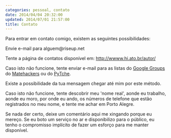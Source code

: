 ```yaml
---
categories: pessoal, contato
date: 2014/04/04 20:32:00
updated: 2014/07/01 21:57:00
title: Contato
---
```

Para entrar em contato comigo, existem as seguintes possibilidades:

Envie e-mail para alguem&#64;riseup.net

Tente a p&aacute;gina de contatos dispon&iacute;vel em: <http://wwww.hi.ato.br/autor/>

Caso isto n&atilde;o funcione, tente enviar e-mail para as listas do [Google Groups](https://groups.google.com)
do [Matehackers](http://matehackers.org) ou do [PyTche](http://pytche.org).

Existe a possibilidade da tua mensagem chegar at&eacute; mim por este m&eacute;todo.

Caso isto n&atilde;o funcione, tente descobrir meu 'nome real', aonde eu trabalho,
aonde eu moro, por onde eu ando, os n&uacute;meros de telefone que est&atilde;o
registrados no meu nome, e tente me achar em Porto Alegre.

Se nada der certo, deixe um coment&aacute;rio aqui me xingando porque eu mere&ccedil;o.
Se eu boto um servi&ccedil;o no ar e disponibilizo para o p&uacute;blico, eu tenho o
compromisso impl&iacute;cito de fazer um esfor&ccedil;o para me manter dispon&iacute;vel.
